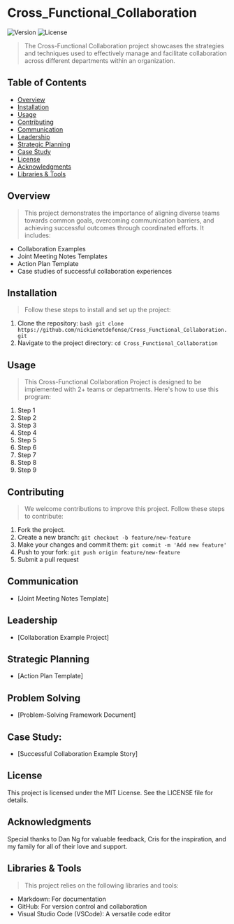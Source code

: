 # Cross_Functional_Collaboration

![Version](https://img.shields.io/badge/version-1.0.0-blue.svg)
![License](https://img.shields.io/badge/license-MIT-green.svg)

>The Cross-Functional Collaboration project showcases the strategies and techniques used to effectively manage and facilitate collaboration across different departments within an organization. 

## Table of Contents
- [Overview](#overview)
- [Installation](#installation)
- [Usage](#usage)
- [Contributing](#contributing)
- [Communication](#communication)
- [Leadership](#leadership)
- [Strategic Planning](#strategic_planning)
- [Case Study](#case_study:)
- [License](#license)
- [Acknowledgments](#acknowledgments)
- [Libraries & Tools](#libraries--tools)

## Overview
> This project demonstrates the importance of aligning diverse teams towards common goals, overcoming communication barriers, and achieving successful outcomes through coordinated efforts. It includes:

- Collaboration Examples
- Joint Meeting Notes Templates
- Action Plan Template
- Case studies of successful collaboration experiences

## Installation
> Follow these steps to install and set up the project:

1. Clone the repository: ```bash git clone https://github.com/nickienetdefense/Cross_Functional_Collaboration.git```
2. Navigate to the project directory: ```cd Cross_Functional_Collaboration```

## Usage
> This Cross-Functional Collaboration Project is designed to be implemented with 2+ teams or departments. Here's how to use this program:
1. Step 1
2. Step 2
3. Step 3
4. Step 4
5. Step 5
6. Step 6
7. Step 7
8. Step 8
9. Step 9

## Contributing
> We welcome contributions to improve this project. Follow these steps to contribute:
1. Fork the project.
2. Create a new branch: ```git checkout -b feature/new-feature```
4. Make your changes and commit them: ```git commit -m 'Add new feature'```
5. Push to your fork: ```git push origin feature/new-feature```
6. Submit a pull request

## Communication
- [Joint Meeting Notes Template]

## Leadership
- [Collaboration Example Project]

## Strategic Planning
- [Action Plan Template]

## Problem Solving
- [Problem-Solving Framework Document]

## Case Study: 
- [Successful Collaboration Example Story]

## License
This project is licensed under the MIT License. See the LICENSE file for details.

## Acknowledgments
Special thanks to Dan Ng for valuable feedback, Cris for the inspiration, and my family for all of their love and support.

## Libraries & Tools
> This project relies on the following libraries and tools:
- Markdown: For documentation
- GitHub: For version control and collaboration
- Visual Studio Code (VSCode): A versatile code editor
